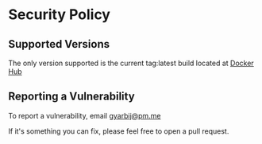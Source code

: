 # Security Policy

## Supported Versions

The only version supported is the current tag:latest build located at [Docker Hub](https://hub.docker.com/r/gyarbij/wireui/tags)


## Reporting a Vulnerability

To report a vulnerability, email gyarbij@pm.me

If it's something you can fix, please feel free to open a pull request.
